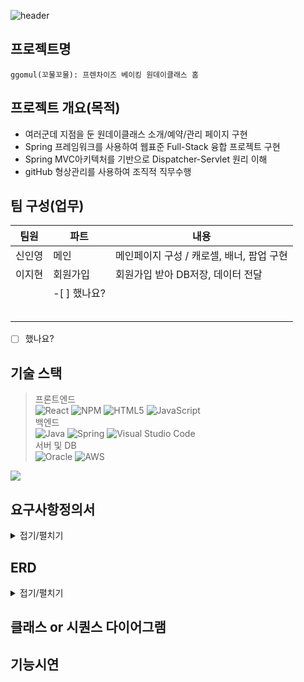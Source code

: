 
![header](https://capsule-render.vercel.app/api?type=cylinder&color=F9D923&text=GGOMOL&fontAlignY=55&fontSize=55&height=150&animation=twinkling)
  
## 프로젝트명    
```
ggomul(꼬물꼬물): 프렌차이즈 베이킹 원데이클래스 홈  
```
## 프로젝트 개요(목적)     
- 여러군데 지점을 둔 원데이클래스 소개/예약/관리 페이지 구현
- Spring 프레임워크를 사용하여 웹표준 Full-Stack 융합 프로젝트 구현
- Spring MVC아키텍처를 기반으로 Dispatcher-Servlet 원리 이해
- gitHub 형상관리를 사용하여 조직적 직무수행
## 팀 구성(업무)    


| 팀원 | 파트 | 내용 |
| --- | --- | --- |
| 신인영 | 메인 | 메인페이지 구성 / 캐로셀, 배너, 팝업 구현|
| 이지현 | 회원가입 | 회원가입 받아 DB저장, 데이터 전달 |
|  | -[ ] 했나요? |  |
|  |   |  |
|  |  |  | |
|  |  |  |  |
|  |  |  |  |
|  |  |  |


     
-[ ] 했나요?


## 기술 스택
> 프론트엔드    
![React](https://img.shields.io/badge/react-%2320232a.svg?style=for-the-badge&logo=react&logoColor=%2361DAFB)
![NPM](https://img.shields.io/badge/NPM-%23000000.svg?style=for-the-badge&logo=npm&logoColor=white)
![HTML5](https://img.shields.io/badge/html5-%23E34F26.svg?style=for-the-badge&logo=html5&logoColor=white)
![JavaScript](https://img.shields.io/badge/javascript-%23323330.svg?style=for-the-badge&logo=javascript&logoColor=%23F7DF1E)     
> 백엔드       
![Java](https://img.shields.io/badge/java-%23ED8B00.svg?style=for-the-badge&logo=java&logoColor=white)
![Spring](https://img.shields.io/badge/spring-%236DB33F.svg?style=for-the-badge&logo=spring&logoColor=white)
![Visual Studio Code](https://img.shields.io/badge/Visual%20Studio%20Code-0078d7.svg?style=for-the-badge&logo=visual-studio-code&logoColor=white)      
> 서버 및 DB     
![Oracle](https://img.shields.io/badge/Oracle-F80000?style=for-the-badge&logo=oracle&logoColor=white)
![AWS](https://img.shields.io/badge/AWS-%23FF9900.svg?style=for-the-badge&logo=amazon-aws&logoColor=white)

![](../header.png)

## 요구사항정의서      
<details markdown="1">
<summary>접기/펼치기</summary>
<img src=>
</details>

## ERD     
<details markdown="1">
<summary>접기/펼치기</summary>
<img src=>
</details>

## 클래스 or 시퀀스 다이어그램   

## 기능시연    
